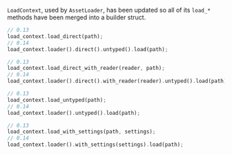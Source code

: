 <!-- Note: This is the migration guide for both #13465 AND #13415. -->

`LoadContext`, used by `AssetLoader`, has been updated so all of its `load_*` methods have been merged into a builder struct.

```rust
// 0.13
load_context.load_direct(path);
// 0.14
load_context.loader().direct().untyped().load(path);

// 0.13
load_context.load_direct_with_reader(reader, path);
// 0.14
load_context.loader().direct().with_reader(reader).untyped().load(path);

// 0.13
load_context.load_untyped(path);
// 0.14
load_context.loader().untyped().load(path);

// 0.13
load_context.load_with_settings(path, settings);
// 0.14
load_context.loader().with_settings(settings).load(path);
```
